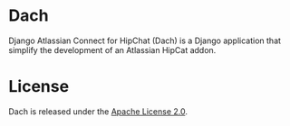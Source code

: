# Dach

Django Atlassian Connect for HipChat (Dach) is a Django application that simplify the development of an Atlassian HipCat addon.


# License

Dach is released under the [Apache License 2.0](http://www.apache.org/licenses/LICENSE-2.0.html).
